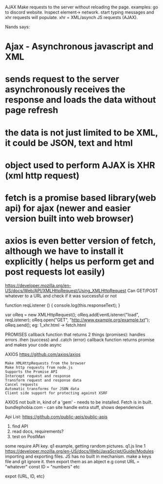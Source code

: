 AJAX
Make requests to the server without reloading the page.
examples: go to discord website. Inspect element-> network. start typing messages and xhr requests will populate. xhr = XML/asynch JS requests (AJAX).

Nands says:
# Ajax - Asynchronous javascript and XML
# sends request to the server asynchronously receives the response and loads the data without page refresh
# the data is not just limited to be XML, it could be JSON, text and html
# object used to perform AJAX is XHR (xml http request)
# fetch is a promise based library(web api) for ajax (newer and easier version built into web browser)
# axios is even better version of fetch, although we have to install it explicitly ( helps us perform get and post requests lot easily)

https://developer.mozilla.org/en-US/docs/Web/API/XMLHttpRequest/Using_XMLHttpRequest
Can GET/POST whatever to a URL and check if it was successful or not

function reqListener () {
  console.log(this.responseText);
}

var oReq = new XMLHttpRequest();
oReq.addEventListener("load", reqListener);
oReq.open("GET", "http://www.example.org/example.txt");
oReq.send();
eg: 1_xhr.html -> fetch.html


PROMISES
callback function that returns 2 things (promises):
handles errors .then (success) and .catch (error)
callback function returns promise and makes your code async

AXIOS
https://github.com/axios/axios

    Make XMLHttpRequests from the browser
    Make http requests from node.js
    Supports the Promise API
    Intercept request and response
    Transform request and response data
    Cancel requests
    Automatic transforms for JSON data
    Client side support for protecting against XSRF

AXIOS not built in, kind of a 'gem' - needs to be installed. Fetch is in built. 
bundlephobia.com - can site handle extra stuff, shows dependencies


Api List:
https://github.com/public-apis/public-apis
1. find API
2. read docs, requirements?
3. test on PostMan

some require API key. q1 example, getting random pictures. q1.js line 1
https://developer.mozilla.org/en-US/docs/Web/JavaScript/Guide/Modules importing and exporting files.
JS has no built in mechanism. make a keys file and git ignore it. then export them as an abject e.g 
const URL = "whatever"
const ID = "numbers"
etc

expot {URL, ID, etc}